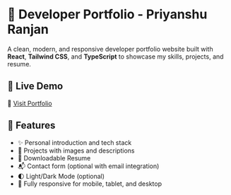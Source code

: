 # 💼 Developer Portfolio - Priyanshu Ranjan

A clean, modern, and responsive developer portfolio website built with **React**, **Tailwind CSS**, and **TypeScript** to showcase my skills, projects, and resume.

## 🚀 Live Demo

🔗 [Visit Portfolio]([https://your-portfolio-link.com](https://priyanshu-portfolio-m8s0.onrender.com/))

## 📸 Features

- ✨ Personal introduction and tech stack
- 📂 Projects with images and descriptions
- 📄 Downloadable Resume
- 📬 Contact form (optional with email integration)
- 🌓 Light/Dark Mode (optional)
- 📱 Fully responsive for mobile, tablet, and desktop
